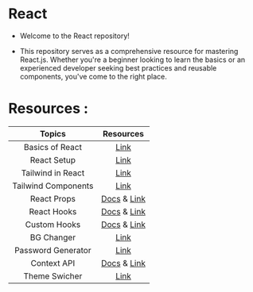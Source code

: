 # React
- Welcome to the React repository!

- This repository serves as a comprehensive resource for mastering React.js. Whether you're a beginner looking to learn the basics or an experienced developer seeking best practices and reusable components, you've come to the right place.


# Resources : 
|           Topics |             Resources                |
|:----------------:|:-------------------------------------:|
|    Basics of React         |     [Link](01_Introduction/Basics.md)|
|    React Setup             |     [Link](https://shorturl.at/imqHM)|
|    Tailwind in React       |     [Link](https://shorturl.at/deu18)|
|    Tailwind Components     |     [Link](https://flowbite.com/)    |
|    React Props            |     [Docs](https://rb.gy/brqrri) & [Link](https://rb.gy/id1a5p) |
|    React Hooks            |     [Docs](https://react.dev/reference/react/hooks) & [Link](https://www.geeksforgeeks.org/reactjs-hooks/) |
|    Custom Hooks      |   [Docs](https://t.ly/lOAp5) & [Link](https://t.ly/NeMAB) |
|    BG Changer      |     [Link](https://shorturl.at/eKRT7) |
|    Password Generator      |     [Link](https://shorturl.at/dhjAM) |
|    Context API           |    [Docs](https://rb.gy/tocrd1) & [Link](https://rb.gy/tocrd1) |
|    Theme Swicher          |    [Link](https://rb.gy/wpayrr) |



